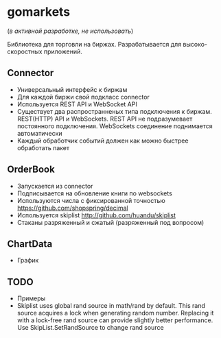 # gomarkets

(*в активной разработке, не использовать*)

Библиотека для торговли на биржах. Разрабатывается для высоко-скоростных приложений.

## Connector

* Универсальный интерфейс к биржам
* Для каждой биржи свой подкласс connector
* Используется REST API и WebSocket API
* Существует два распространненых типа подключения к биржам. REST(HTTP) API и WebSockets. REST API не подразумевает постоянного подключения. WebSockets соединение поднимается автоматически
* Каждый обработчик событий должен как можно быстрее обработать пакет

## OrderBook

* Запускается из connector
* Подписывается на обновление книги по websockets
* Используются числа с фиксированной точностью <https://github.com/shopspring/decimal>
* Используется skiplist <http://github.com/huandu/skiplist>
* Стаканы разряженный и сжатый (разряженный под вопросом)

## ChartData

* График

## TODO

* Примеры
* Skiplist uses global rand source in math/rand by default. This rand source acquires a lock when generating random number. Replacing it with a lock-free rand source can provide slightly better performance. Use SkipList.SetRandSource to change rand source